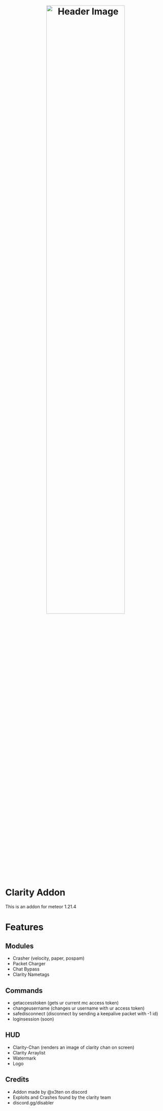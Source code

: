 <h1 align="center">
  <img src="https://r2.e-z.host/049cab41-5ed3-4a5c-a42f-5b83b721f333/pl71ntej.png" alt="Header Image" style="width:70%; max-width:600px;"/>
</h1>


# Clarity Addon
This is an addon for meteor 1.21.4

# Features
## Modules
- Crasher (velocity, paper, pospam)
- Packet Charger
- Chat Bypass
- Clarity Nametags

## Commands
- getaccesstoken (gets ur current mc access token)
- changeusername <accesstoken> <username> (changes ur username with ur access token)
- safedisconnect (disconnect by sending a keepalive packet with -1 id)
- loginsession (soon)

## HUD
- Clarity-Chan (renders an image of clarity chan on screen)
- Clarity Arraylist
- Watermark
- Logo


## Credits
- Addon made by @x3ten on discord
- Exploits and Crashes found by the clarity team
- discord.gg/disabler
